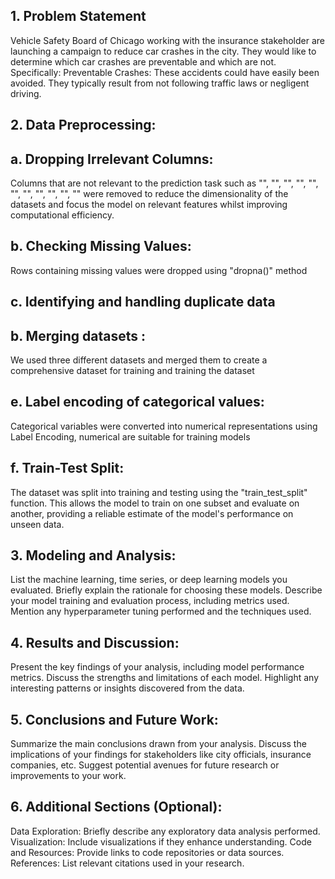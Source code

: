 ## 1. Problem Statement 
Vehicle Safety Board of Chicago working with the insurance stakeholder are launching a campaign to reduce car crashes in the city. They would like to determine which car crashes are preventable and which are not. Specifically: Preventable Crashes: These accidents could have easily been avoided. They typically result from not following traffic laws or negligent driving. 

## 2. Data Preprocessing:
## a. Dropping Irrelevant Columns: 
Columns that are not relevant to the prediction task such as "", "", "", "", "", "", "", "", "", "", "" were removed to reduce the dimensionality of the datasets and focus the model on relevant features whilst improving computational efficiency.
## b. Checking Missing Values: 
Rows containing missing values were dropped using "dropna()" method 
## c. Identifying and handling duplicate data
## b. Merging datasets : 
We used three different datasets and merged them to create a comprehensive dataset for training and training the dataset
## e. Label encoding of categorical values:
Categorical variables were converted into numerical representations using Label Encoding, numerical are suitable for training models
## f. Train-Test Split:
The dataset was split into training and testing using the "train_test_split" function. This allows the model to train on one subset and evaluate on another, providing a reliable estimate of the model's performance on unseen data. 


## 3. Modeling and Analysis:

List the machine learning, time series, or deep learning models you evaluated.
Briefly explain the rationale for choosing these models.
Describe your model training and evaluation process, including metrics used.
Mention any hyperparameter tuning performed and the techniques used.

## 4. Results and Discussion:

Present the key findings of your analysis, including model performance metrics.
Discuss the strengths and limitations of each model.
Highlight any interesting patterns or insights discovered from the data.

## 5. Conclusions and Future Work:

Summarize the main conclusions drawn from your analysis.
Discuss the implications of your findings for stakeholders like city officials, insurance companies, etc.
Suggest potential avenues for future research or improvements to your work.

## 6. Additional Sections (Optional):
Data Exploration: Briefly describe any exploratory data analysis performed.
Visualization: Include visualizations if they enhance understanding.
Code and Resources: Provide links to code repositories or data sources.
References: List relevant citations used in your research.
